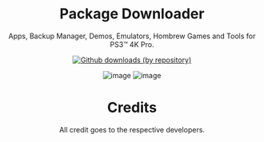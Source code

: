 <div align="center"> 
  
 # Package Downloader
Apps, Backup Manager, Demos, Emulators, Hombrew Games and Tools for PS3™ 4K Pro.

[![Github downloads (by repository)](https://img.shields.io/github/downloads/LuanTeles/Packages/total.svg?style=social)](https://github.com/LuanTeles/Packages/releases)
  
![image](https://user-images.githubusercontent.com/74815634/139362026-891ee0d8-52fe-487e-9115-0b6e2b033bb0.png)
![image](https://user-images.githubusercontent.com/74815634/139362132-5155578f-f0a3-4b13-ba9c-220fc328b948.png)

 # Credits
 All credit goes to the respective developers.
</div>
  

